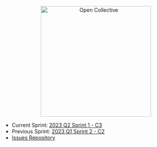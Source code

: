 
<div align="center">
  <a href="https://opencollective.com/" target="_blank" rel="noopener noreferrer">
    <img width="300" src="https://opencollective.com/public/images/opencollectivelogo.svg" alt="Open Collective">
  </a>
</div>

<ul>
  <li>Current Sprint: <a href="https://github.com/orgs/opencollective/projects/5/views/40">2023 Q2 Sprint 1 - C3</a></li>
  <li>Previous Sprint: <a href="https://github.com/orgs/opencollective/projects/5/views/39">2023 Q1 Sprint 2 - C2</a></li>
  <li><a href="https://github.com/opencollective/opencollective/issues">Issues Repository</a></li>
</ul>

